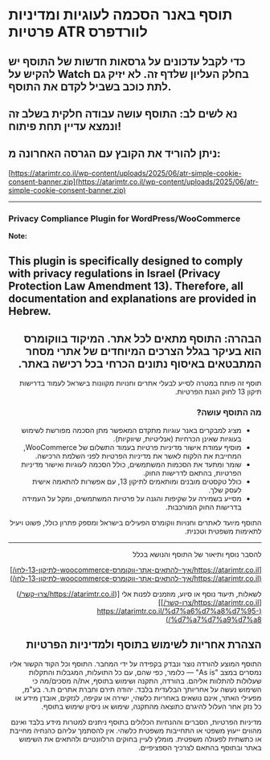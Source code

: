# תוסף באנר הסכמה לעוגיות ומדיניות פרטיות ATR לוורדפרס
## כדי לקבל עדכונים על גרסאות חדשות של התוסף יש להקיש על Watch בחלק העליון שלדף זה. לא יזיק גם לתת כוכב בשביל לקדם את התוסף.
## נא לשים לב: התוסף עושה עבודה חלקית בשלב זה ונמצא עדיין תחת פיתוח! 
## ניתן להוריד את הקובץ עם הגרסה האחרונה מ:
[https://atarimtr.co.il/wp-content/uploads/2025/06/atr-simple-cookie-consent-banner.zip](https://atarimtr.co.il/wp-content/uploads/2025/06/atr-simple-cookie-consent-banner.zip)

--------------------
###  Privacy Compliance Plugin for WordPress/WooCommerce
**Note:**  

This plugin is specifically designed to comply with privacy regulations in Israel (Privacy Protection Law Amendment 13). Therefore, all documentation and explanations are provided in Hebrew.
--------------------
<div dir="rtl">

  ## הבהרה: התוסף מתאים לכל אתר. המיקוד בווקומרס הוא בעיקר בגלל הצרכים המיוחדים של אתרי מסחר המתבטאים באיסוף נתונים הכרחי בכל רכישה באתר.

תוסף זה פותח במטרה לסייע לבעלי אתרים וחנויות מקוונות בישראל לעמוד בדרישות תיקון 13 לחוק הגנת הפרטיות.

### מה התוסף עושה?

- מציג למבקרים באנר עוגיות מתקדם המאפשר מתן הסכמה מפורשת לשימוש בעוגיות שאינן הכרחיות (אנליטיות, שיווקיות).
- מוסיף עמודת אישור מדיניות פרטיות בעמוד התשלום של WooCommerce, המחייבת את הלקוח לאשר את מדיניות הפרטיות לפני השלמת הרכישה.
- שומר ומתעד את הסכמות המשתמשים, כולל הסכמה לעוגיות ואישור מדיניות הפרטיות, בהתאם לדרישות החוק.
- כולל טקסטים מובנים ומותאמים לתיקון 13, עם אפשרות להתאמה אישית לעסק שלך.
- מסייע בשמירה על שקיפות והגנה על פרטיות המשתמשים, ומקל על העמידה בדרישות החוק המורכבות.

התוסף מיועד לאתרים וחנויות ווקומרס הפעילים בישראל ומספק פתרון כולל, פשוט ויעיל לתאימות משפטית וטכנית.

---

להסבר נוסף ותיאור של התוסף והנושא בכלל 

[https://atarimtr.co.il/איך-להתאים-אתר-ווקומרס-woocommerce-לתיקון-13-לחו/](https://atarimtr.co.il/איך-להתאים-אתר-ווקומרס-woocommerce-לתיקון-13-לחו/)

לשאלות, תיעוד נוסף או סיוע, מוזמנים לפנות אלי [(https://atarimtr.co.il/צרו-קשר/)[https://atarimtr.co.il/צרו-קשר/]](https://atarimtr.co.il/%d7%a6%d7%a8%d7%95-%d7%a7%d7%a9%d7%a8/)

## הצהרת אחריות לשימוש בתוסף ולמדיניות הפרטיות

התוסף המוצע להורדה נוצר ונבדק בקפידה על ידי המחבר. התוסף וכל הקוד הקשור אליו נמסרים במצב "As is" — כלומר, כפי שהם, עם כל התועלות, המגבלות והתקלות שעלולות להתלוות אליהם. בהורדה, התקנה ושימוש בתוסף, את/ה מסכים/מה כי השימוש נעשה על אחריותך הבלעדית בלבד. יהודה תירם וחברת אתרים ת.ר. בע"מ, מפעילי האתר, אינם נושאים באחריות כלשהי, ישירה או עקיפה, לנזקים, אובדן מידע או כל נזק אחר העלול להיגרם כתוצאה מהתקנה, שימוש או ניסיון שימוש בתוסף.

מדיניות הפרטיות, הסברים וההנחיות הכלולים בתוסף ניתנים למטרות מידע בלבד ואינם מהווים ייעוץ משפטי או התחייבות משפטית כלשהי. אין להסתמך עליהם כהנחיה מחייבת או כתשתית לפעולה משפטית. מומלץ לעיין בחוקים הרלוונטיים ולהתאים את השימוש באתר ובתוסף בהתאם לצרכיך הספציפיים.
</div>
